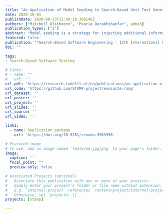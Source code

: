 ```yaml
---
title: "An Application of Model Seeding to Search-based Unit Test Generation for Gson"
date: 2020-10-01
publishDate: 2020-08-13T12:49:10.360146Z
authors: ["Mitchell Olsthoorn", "Pouria Derakhshanfar", admin]
publication_types: ["1"]
abstract: "Model seeding is a strategy for injecting additional information in a search-based test generation process in the form of models, representing usages of the classes of the software under test. These models are used during the search-process to generate logical sequences of calls whenever an instance of a specific class is required. Model seeding was originally proposed for search-based crash reproduction. We adapted it to unit test generation using EvoSuite and applied it to GSON, a Java library to convert Java objects from and to JSON. Although our study shows mixed results, it identifies potential future research directions."
featured: false
publication: "*Search-Based Software Engineering - 12th International Symposium, SSBSE 2020*"
doi: ""

tags:
- Search-Based Software Testing

# links:
# - name: ""
#   url: ""
url_pdf: 'https://research.tudelft.nl/en/publications/an-application-of-model-seeding-to-search-based-unit-test-generat'
url_code: 'https://github.com/STAMP-project/evosuite-ramp'
url_dataset: ''
url_poster: ''
url_project: ''
url_slides: ''
url_source: ''
url_video: ''

links:
  - name: Replication package
    url: 'https://doi.org/10.5281/zenodo.3963956'

# Featured image
# To use, add an image named `featured.jpg/png` to your page's folder.
image:
  caption: ''
  focal_point: ""
  preview_only: false

# Associated Projects (optional).
#   Associate this publication with one or more of your projects.
#   Simply enter your project's folder or file name without extension.
#   E.g. `internal-project` references `content/project/internal-project/index.md`.
#   Otherwise, set `projects: []`.
projects: [stamp]

---
```

